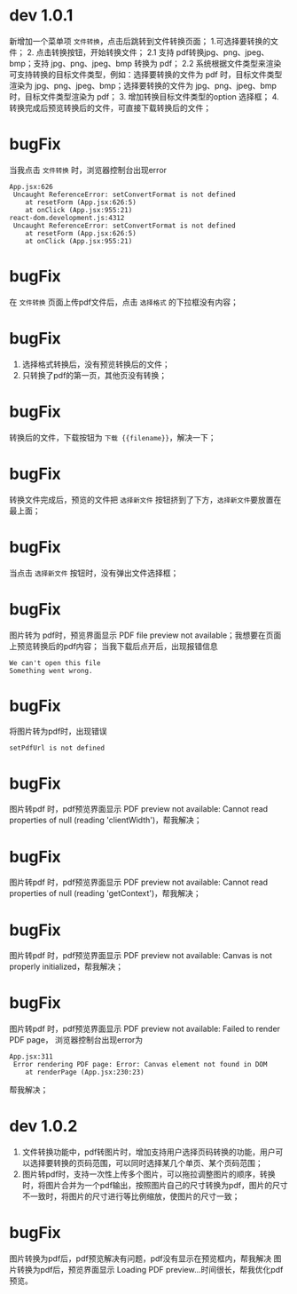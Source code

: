 # dev 1.0.1
新增加一个菜单项 `文件转换`，点击后跳转到文件转换页面；
1.可选择要转换的文件；
2. 点击转换按钮，开始转换文件；
2.1 支持 pdf转换jpg、png、jpeg、bmp；支持 jpg、png、jpeg、bmp 转换为 pdf；
2.2 系统根据文件类型来渲染可支持转换的目标文件类型，例如：选择要转换的文件为 pdf 时，目标文件类型渲染为 jpg、png、jpeg、bmp；选择要转换的文件为 jpg、png、jpeg、bmp 时，目标文件类型渲染为 pdf；
3. 增加转换目标文件类型的option 选择框；
4. 转换完成后预览转换后的文件，可直接下载转换后的文件；

# bugFix
当我点击 `文件转换` 时，浏览器控制台出现error
```error
App.jsx:626 
 Uncaught ReferenceError: setConvertFormat is not defined
    at resetForm (App.jsx:626:5)
    at onClick (App.jsx:955:21)
react-dom.development.js:4312 
 Uncaught ReferenceError: setConvertFormat is not defined
    at resetForm (App.jsx:626:5)
    at onClick (App.jsx:955:21)

```
# bugFix
在 `文件转换` 页面上传pdf文件后，点击 `选择格式` 的下拉框没有内容；
# bugFix
1. 选择格式转换后，没有预览转换后的文件；
2. 只转换了pdf的第一页，其他页没有转换；
# bugFix
转换后的文件，下载按钮为 `下载 {{filename}}`，解决一下；
# bugFix
转换文件完成后，预览的文件把 `选择新文件` 按钮挤到了下方，`选择新文件`要放置在最上面；
# bugFix
当点击 `选择新文件` 按钮时，没有弹出文件选择框；
# bugFix
图片转为 pdf时，预览界面显示 PDF file preview not available；我想要在页面上预览转换后的pdf内容；
当我下载后点开后，出现报错信息
```error
We can't open this file
Something went wrong.
```
# bugFix
将图片转为pdf时，出现错误
```error
setPdfUrl is not defined
```
# bugFix
图片转pdf 时，pdf预览界面显示 PDF preview not available: Cannot read properties of null (reading 'clientWidth')，帮我解决；
# bugFix
图片转pdf 时，pdf预览界面显示 PDF preview not available: Cannot read properties of null (reading 'getContext')，帮我解决；
# bugFix
图片转pdf 时，pdf预览界面显示 PDF preview not available: Canvas is not properly initialized，帮我解决；
# bugFix
图片转pdf 时，pdf预览界面显示 PDF preview not available: Failed to render PDF page，
浏览器控制台出现error为
```error
App.jsx:311 
 Error rendering PDF page: Error: Canvas element not found in DOM
    at renderPage (App.jsx:230:23)
```
帮我解决；

# dev 1.0.2
1. 文件转换功能中，pdf转图片时，增加支持用户选择页码转换的功能，用户可以选择要转换的页码范围，可以同时选择某几个单页、某个页码范围；
2. 图片转pdf时，支持一次性上传多个图片，可以拖拉调整图片的顺序，转换时，将图片合并为一个pdf输出，按照图片自己的尺寸转换为pdf，图片的尺寸不一致时，将图片的尺寸进行等比例缩放，使图片的尺寸一致；
# bugFix
图片转换为pdf后，pdf预览解决有问题，pdf没有显示在预览框内，帮我解决
图片转换为pdf后，预览界面显示 Loading PDF preview...时间很长，帮我优化pdf预览。

